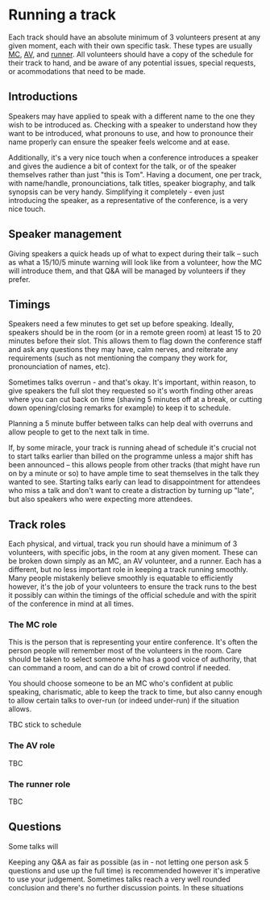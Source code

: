 # Running a track

Each track should have an absolute minimum of 3 volunteers present at any given moment, each with their own specific task. These types are usually [MC](#the-mc-role), [AV](#the-av-role), and [runner](#the-runner-role). All volunteers should have a copy of the schedule for their track to hand, and be aware of any potential issues, special requests, or acommodations that need to be made.

## Introductions

Speakers may have applied to speak with a different name to the one they wish to be introduced as. Checking with a speaker to understand how they want to be introduced, what pronouns to use, and how to pronounce their name properly can ensure the speaker feels welcome and at ease.

Additionally, it's a very nice touch when a conference introduces a speaker and gives the audience a bit of context for the talk, or of the speaker themselves rather than just "this is Tom". Having a document, one per track, with name/handle, pronounciations, talk titles, speaker biography, and talk synopsis can be very handy. Simplifying it completely - even just introducing the speaker, as a representative of the conference, is a very nice touch.

## Speaker management

Giving speakers a quick heads up of what to expect during their talk – such as what a 15/10/5 minute warning will look like from a volunteer, how the MC will introduce them, and that Q&A will be managed by volunteers if they prefer.

## Timings

Speakers need a few minutes to get set up before speaking. Ideally, speakers should be in the room (or in a remote green room) at least 15 to 20 minutes before their slot. This allows them to flag down the conference staff and ask any questions they may have, calm nerves, and reiterate any requirements (such as not mentioning the company they work for, pronounciation of names, etc).

Sometimes talks overrun - and that's okay. It's important, within reason, to give speakers the full slot they requested so it's worth finding other areas where you can cut back on time (shaving 5 minutes off at a break, or cutting down opening/closing remarks for example) to keep it to schedule.

Planning a 5 minute buffer between talks can help deal with overruns and allow people to get to the next talk in time.

If, by some miracle, your track is running ahead of schedule it's crucial not to start talks earlier than billed on the programme unless a major shift has been announced – this allows people from other tracks (that might have run on by a minute or so) to have ample time to seat themselves in the talk they wanted to see. Starting talks early can lead to disappointment for attendees who miss a talk and don't want to create a distraction by turning up "late", but also speakers who were expecting more attendees.

## Track roles

Each physical, and virtual, track you run should have a minimum of 3 volunteers, with specific jobs, in the room at any given moment. These can be broken down simply as an MC, an AV volunteer, and a runner. Each has a different, but no less important role in keeping a track running smoothly. Many people mistakenly believe smoothly is equatable to efficiently however, it's the job of your volunteers to ensure the track runs to the best it possibly can within the timings of the official schedule and with the spirit of the conference in mind at all times.

### The MC role

This is the person that is representing your entire conference. It's often the person people will remember most of the volunteers in the room. Care should be taken to select someone who has a good voice of authority, that can command a room, and can do a bit of crowd control if needed.

You should choose someone to be an MC who's confident at public speaking, charismatic, able to keep the track to time, but also canny enough to allow certain talks to over-run (or indeed under-run) if the situation allows.

TBC stick to schedule

### The AV role

TBC

### The runner role

TBC

## Questions

Some talks will 

Keeping any Q&A as fair as possible (as in - not letting one person ask 5 questions and use up the full time) is recommended however it's imperative to use your judgement. Sometimes talks reach a very well rounded conclusion and there's no further discussion points. In these situations 